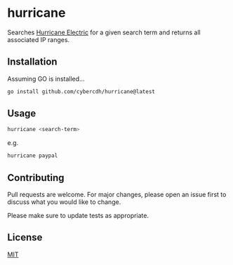 # hurricane

Searches [Hurricane Electric](https://bgp.he.net/) for a given search term and returns all associated IP ranges.

## Installation

Assuming GO is installed...

```bash
go install github.com/cybercdh/hurricane@latest
```

## Usage

```bash
hurricane <search-term>
```
e.g.
```bash
hurricane paypal
```

## Contributing

Pull requests are welcome. For major changes, please open an issue first
to discuss what you would like to change.

Please make sure to update tests as appropriate.

## License

[MIT](https://choosealicense.com/licenses/mit/)